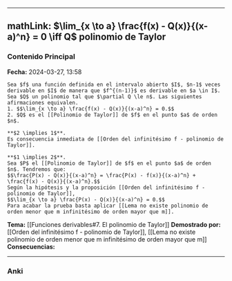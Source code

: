 
---
mathLink: $\lim_{x \to a} \frac{f(x) - Q(x)}{(x-a)^n} = 0 \iff Q$ polinomio de Taylor
---
### Contenido Principal

**Fecha:** 2024-03-27, 13:58

```ad-theorem
Sea $f$ una función definida en el intervalo abierto $I$, $n-1$ veces derivable en $I$ de manera que $f^{(n-1)}$ es derivable en $a \in I$. Sea $Q$ un polinomio tal que $\partial Q \le n$. Las siguientes afirmaciones equivalen.
1. $$\lim_{x \to a} \frac{f(x) - Q(x)}{(x-a)^n} = 0.$$
2. $Q$ es el [[Polinomio de Taylor]] de $f$ en el punto $a$ de orden $n$.
```


```ad-proof
**$2 \implies 1$**.
Es consecuencia inmediata de [[Orden del infinitésimo f - polinomio de Taylor]].

**$1 \implies 2$**.
Sea $P$ el [[Polinomio de Taylor]] de $f$ en el punto $a$ de orden $n$. Tendremos que:
$$\frac{P(x) - Q(x)}{(x-a)^n} = \frac{P(x) - f(x)}{(x-a)^n} + \frac{f(x) - Q(x)}{(x-a)^n}.$$
Según la hipótesis y la proposición [[Orden del infinitésimo f - polinomio de Taylor]],
$$\lim_{x \to a} \frac{P(x) - Q(x)}{(x-a)^n} = 0.$$
Para acabar la prueba basta aplicar [[Lema no existe polinomio de orden menor que m infinitésimo de orden mayor que m]].
```


**Tema:** [[Funciones derivables#7. El polinomio de Taylor]]
**Demostrado por:** [[Orden del infinitésimo f - polinomio de Taylor]], [[Lema no existe polinomio de orden menor que m infinitésimo de orden mayor que m]]
**Consecuencias:**

---
### Anki

